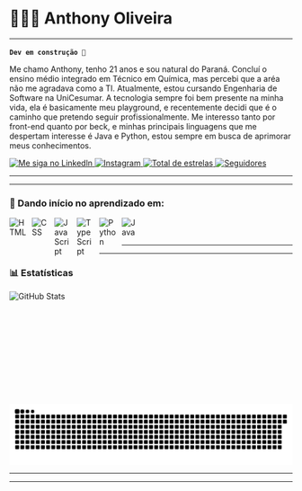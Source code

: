# 👨🏻‍💻 Anthony Oliveira
---
**`Dev em construção 🧱`**

Me chamo Anthony, tenho 21 anos e sou natural do Paraná. Concluí o ensino médio integrado em Técnico em Química, mas percebi que a aréa não me agradava como a TI. Atualmente, estou cursando Engenharia de Software na UniCesumar.
A tecnologia sempre foi bem presente na minha vida, ela é basicamente meu playground, e recentemente decidi que é o caminho que pretendo seguir profissionalmente. Me interesso tanto por front-end quanto por beck, e minhas principais linguagens que me despertam interesse é Java e Python, estou sempre em busca de aprimorar meus conhecimentos.

<p align="left">
    <a href="https://www.linkedin.com/in/-anthony-oliveira-/">
        <img 
            alt="Me siga no Linkedln" 
            title="Me siga no Linkedln" 
            src="https://camo.githubusercontent.com/0c59c81be6c6e981fbad69ea742692368b3fdc1018090a34cb7764dfea5a1a91/68747470733a2f2f696d672e736869656c64732e696f2f62616467652f6c696e6b6564696e2d2532333030373742352e7376673f7374796c653d666f722d7468652d6261646765266c6f676f3d6c696e6b6564696e266c6f676f436f6c6f723d7768697465"
        />
    </a>
    <a href="https://www.instagram.com/thonn_oliveira">
        <img 
            alt="Instagram" 
            title="Me siga no Instagram" 
            src="https://camo.githubusercontent.com/94b50d6a71e67a79d85b051d8af86ad7cc541a7304e6db4825430830e9a43383/68747470733a2f2f696d672e736869656c64732e696f2f62616467652f496e7374616772616d2d2532334534343035462e7376673f7374796c653d666f722d7468652d6261646765266c6f676f3d496e7374616772616d266c6f676f436f6c6f723d7768697465"
        />
    </a> 
    <a href="https://github.com/thonn-oliveira?tab=repositories&sort=stargazers">
        <img 
            alt="Total de estrelas" 
            title="Total de estrelas GitHub" 
            src="https://custom-icon-badges.demolab.com/github/stars/thonn-oliveira?color=55960c&style=for-the-badge&labelColor=488207&logo=star&label=estrelas"
        />
    </a>
    <a href="https://github.com/thonn-oliveira">
        <img 
            alt="Seguidores" 
            title="Me siga no GitHub" 
            src="https://custom-icon-badges.demolab.com/github/followers/thonn-oliveira?color=236ad3&labelColor=1155ba&style=for-the-badge&logo=github&label=Seguidores&logoColor=white"
        />
    </a>
</p>

---
---

###  🧠 Dando início no aprendizado em: 

<img 
    align="left" 
    alt="HTML"
    title="HTML" 
    width="30px" 
    style="padding-right: 10px;" 
    src="https://cdn.jsdelivr.net/gh/devicons/devicon@latest/icons/html5/html5-original.svg" 
/>
<img 
    align="left" 
    alt="CSS" 
    title="CSS"
    width="30px" 
    style="padding-right: 10px;" 
    src="https://cdn.jsdelivr.net/gh/devicons/devicon@latest/icons/css3/css3-original.svg" 
/>
<img 
    align="left" 
    alt="JavaScript" 
    title="JavaScript"
    width="30px" 
    style="padding-right: 10px;" 
    src="https://cdn.jsdelivr.net/gh/devicons/devicon@latest/icons/javascript/javascript-original.svg" 
/>
<img 
    align="left" 
    alt="TypeScript"
    title="TypeScript" 
    width="30px" 
    style="padding-right: 10px;" 
    src="https://cdn.jsdelivr.net/gh/devicons/devicon@latest/icons/typescript/typescript-original.svg" 
/>
<img 
    align="left" 
    alt="Python" 
    title="Python"
    width="30px" 
    style="padding-right: 10px;" 
    src="https://cdn.jsdelivr.net/gh/devicons/devicon@latest/icons/python/python-original.svg" 
/>
<img 
    align="left" 
    alt="Java" 
    title="Java"
    width="30px" 
    style="padding-right: 10px;" 
    src="https://cdn.jsdelivr.net/gh/devicons/devicon@latest/icons/java/java-original.svg" />
          

<br/>
<br/>

---
---

### 📊 Estatísticas

<p>
  <img 
    align="left" 
    alt="GitHub Stats" 
    height="200" 
    style="padding-right: 10px;" 
    src="https://github-readme-stats.vercel.app/api?username=thonn-oliveira&show_icons=true&theme=tokyonight&include_all_commits=true&locale=pt-br" 
  />


<picture align="center">
  <source media="(prefers-color-scheme: dark)" srcset="https://raw.githubusercontent.com/thonn-oliveira/thonn-oliveira/output/github-contribution-grid-snake-dark.svg">
  <source media="(prefers-color-scheme: light)" srcset="https://raw.githubusercontent.com/thonn-oliveira/thonn-oliveira/output/github-contribution-grid-snake-dark.svg">
  <img align="center" alt="github contribution grid snake animation" src="https://raw.githubusercontent.com/thonn-oliveira/thonn-oliveira/output/github-contribution-grid-snake.svg">
</picture>

---
----
